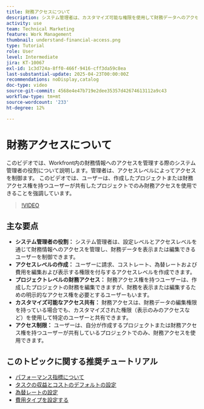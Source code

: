 ```yaml
---
title: 財務アクセスについて
description: システム管理者は、カスタマイズ可能な権限を使用して財務データへのアクセスを制御し、安全な管理、プロジェクトレベルの監視、財務の可視性を確保するためのカスタマイズされた共有オプションを確保します。
activity: use
team: Technical Marketing
feature: Work Management
thumbnail: understand-financial-access.png
type: Tutorial
role: User
level: Intermediate
jira: KT-10067
exl-id: 1c3d724a-8ff0-466f-9416-cff3da59c8ea
last-substantial-update: 2025-04-23T00:00:00Z
recommendations: noDisplay,catalog
doc-type: video
source-git-commit: 4568e4e47b719e2dee35357d42674613112a9c43
workflow-type: tm+mt
source-wordcount: '233'
ht-degree: 12%

---
```


# 財務アクセスについて

このビデオでは、Workfront内の財務情報へのアクセスを管理する際のシステム管理者の役割について説明します。&#x200B; 管理者は、アクセスレベルによってアクセスを制御&#x200B;ます。
このビデオでは、ユーザーは、作成したプロジェクトまたは財務アクセス権を持つユーザーが共有したプロジェクトでのみ財務アクセスを使用できることを強調しています。

>[!VIDEO](https://video.tv.adobe.com/v/3457731/?quality=12&learn=on&enablevpops)

## 主な要点

* **システム管理者の役割：** システム管理者は、設定レベルとアクセスレベルを通じて財務情報へのアクセスを管理し、財務データを表示または編集できるユーザーを制御できます。&#x200B;
* **アクセスレベルの作成：** ユーザーに請求、コストレート、為替レートおよび費用を編集および表示する権限を付与するアクセスレベルを作成できます。
* **プロジェクトレベルの財務アクセス：** 財務アクセス権を持つユーザーは、作成したプロジェクトの財務を編集できますが、財務を表示または編集するための明示的なアクセス権を必要とするユーザーもいます。
* **カスタマイズ可能なアクセス共有：** 財務アクセスは、財務データの編集権限を持っている場合でも、カスタマイズされた権限（表示のみのアクセスなど）を使用して特定のユーザーと共有できます。
* **アクセス制限：** ユーザーは、自分が作成するプロジェクトまたは財務アクセス権を持つユーザーが共有しているプロジェクトでのみ、財務アクセスを使用できます。


## このトピックに関する推奨チュートリアル

* [パフォーマンス指標について](/help/manage-work/project-finances/understand-performance-metrics.md)
* [タスクの収益とコストのデフォルトの設定](/help/manage-work/project-finances/set-up-task-revenue-and-cost-defaults.md)
* [為替レートの設定](/help/manage-work/project-finances/set-up-exchange-rates.md)
* [費用タイプを設定する](/help/manage-work/project-finances/set-up-expense-types.md)
